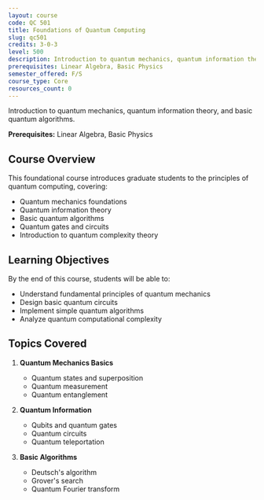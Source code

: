 ```yaml
---
layout: course
code: QC 501
title: Foundations of Quantum Computing
slug: qc501
credits: 3-0-3
level: 500
description: Introduction to quantum mechanics, quantum information theory, and basic quantum algorithms.
prerequisites: Linear Algebra, Basic Physics
semester_offered: F/S
course_type: Core
resources_count: 0
---
```


Introduction to quantum mechanics, quantum information theory, and basic quantum algorithms.

**Prerequisites:** Linear Algebra, Basic Physics

## Course Overview

This foundational course introduces graduate students to the principles of quantum computing, covering:

- Quantum mechanics foundations
- Quantum information theory
- Basic quantum algorithms
- Quantum gates and circuits
- Introduction to quantum complexity theory

## Learning Objectives

By the end of this course, students will be able to:
- Understand fundamental principles of quantum mechanics
- Design basic quantum circuits
- Implement simple quantum algorithms
- Analyze quantum computational complexity

## Topics Covered

1. **Quantum Mechanics Basics**
   - Quantum states and superposition
   - Quantum measurement
   - Quantum entanglement

2. **Quantum Information**
   - Qubits and quantum gates
   - Quantum circuits
   - Quantum teleportation

3. **Basic Algorithms**
   - Deutsch's algorithm
   - Grover's search
   - Quantum Fourier transform